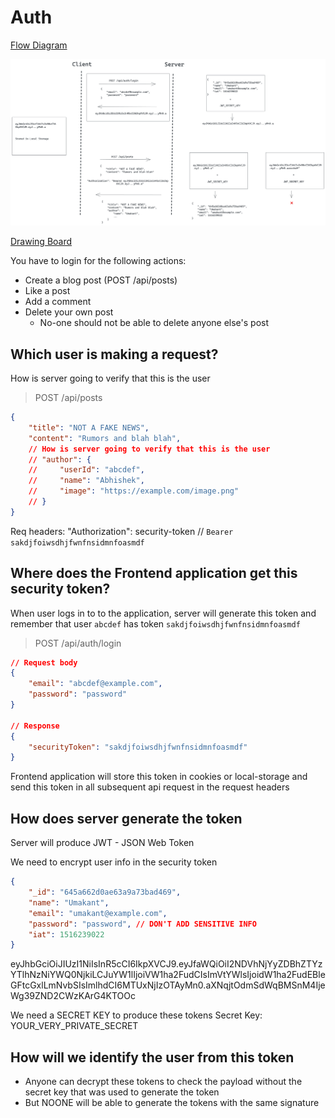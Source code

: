 
# Auth

[Flow Diagram](https://www.figma.com/file/Be0D3XKVIL5LpKH5csYtCu/User-Auth-Flow?type=whiteboard&node-id=0-1)


![](flow.png)

[Drawing Board](https://excalidraw.com/#json=rMI6JHtBal15kmhTkVbYY,9Mw7xQFVy9sZteOgBFuNRg)

You have to login for the following actions:

- Create a blog post (POST /api/posts)
- Like a post
- Add a comment
- Delete your own post
  - No-one should not be able to delete anyone else's post


## Which user is making a request?
How is server going to verify that this is the user

> POST /api/posts
```json
{
    "title": "NOT A FAKE NEWS",
    "content": "Rumors and blah blah",
    // How is server going to verify that this is the user
    // "author": {
    //     "userId": "abcdef",
    //     "name": "Abhishek",
    //     "image": "https://example.com/image.png"
    // }
}
```

Req headers: 
"Authorization": security-token // `Bearer sakdjfoiwsdhjfwnfnsidmnfoasmdf`

## Where does the Frontend application get this security token?

When user logs in to to the application, server will generate this token
and remember that user `abcdef` has token `sakdjfoiwsdhjfwnfnsidmnfoasmdf`

> POST /api/auth/login
```json
// Request body
{
    "email": "abcdef@example.com",
    "password": "password"
}

// Response
{
    "securityToken": "sakdjfoiwsdhjfwnfnsidmnfoasmdf"
}
```

Frontend application will store this token in cookies or local-storage
and send this token in all subsequent api request in the request headers

## How does server generate the token

Server will produce JWT - JSON Web Token

We need to encrypt user info in the security token

```json
{
    "_id": "645a662d0ae63a9a73bad469",
    "name": "Umakant",
    "email": "umakant@example.com",
    "password": "password", // DON'T ADD SENSITIVE INFO
    "iat": 1516239022
}
```

eyJhbGciOiJIUzI1NiIsInR5cCI6IkpXVCJ9.eyJfaWQiOiI2NDVhNjYyZDBhZTYzYTlhNzNiYWQ0NjkiLCJuYW1lIjoiVW1ha2FudCIsImVtYWlsIjoidW1ha2FudEBleGFtcGxlLmNvbSIsImlhdCI6MTUxNjIzOTAyMn0.aXNqjtOdmSdWqBMSnM4IjeWg39ZND2CWzKArG4KTOOc

We need a SECRET KEY to produce these tokens
Secret Key: YOUR_VERY_PRIVATE_SECRET

## How will we identify the user from this token

* Anyone can decrypt these tokens to check the payload without the secret key that was used to generate the token
* But NOONE will be able to generate the tokens with the same signature